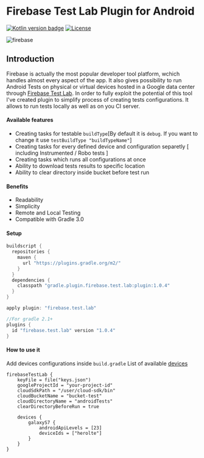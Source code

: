 # Firebase Test Lab Plugin for Android
[![Kotlin version badge](https://img.shields.io/badge/kotlin-1.1.60-blue.svg)](http://kotlinlang.org/)
[![License](https://img.shields.io/crates/l/rustc-serialize.svg)](https://github.com/piotrmadry/FirebaseTestLab-Android/blob/master/LICENSE)

![firebase](https://i.ytimg.com/vi/4_ZEEX1x17k/maxresdefault.jpg)

## Introduction
Firebase is actually the most popular developer tool platform, wchich handles almost every aspect of the app. It also gives possibility to run Android Tests on physical or virtual devices hosted in a Google data center through [Firebase Test Lab](https://firebase.google.com/docs/test-lab/). In order to fully exploit the potential of this tool I've created plugin to simplify process of creating tests configurations. It allows to run tests locally as well as on you CI server. 

#### Available features
- Creating tasks for testable `buildType`[By default it is `debug`. If you want to change it use `testBuildType "buildTypeName"`]
- Creating tasks for every defined device and configuration separetly [ including Instrumented / Robo tests ]
- Creating tasks which runs all configurations at once
- Ability to download tests results to specific location
- Ability to clear directory inside bucket before test run

#### Benefits
- Readability
- Simplicity
- Remote and Local Testing
- Compatible with Gradle 3.0 

#### Setup 

``` Groovy
buildscript {
  repositories {
    maven {
      url "https://plugins.gradle.org/m2/"
    }
  }
  dependencies {
    classpath "gradle.plugin.firebase.test.lab:plugin:1.0.4"
  }
}

apply plugin: "firebase.test.lab"
```
``` Groovy
//For gradle 2.1+
plugins {
  id "firebase.test.lab" version "1.0.4"
}
```

#### How to use it

Add devices configurations inside `build.gradle`
List of available [devices](https://firebase.google.com/docs/test-lab/images/gcloud-device-list.png)

``` Goovy
firebaseTestLab {
    keyFile = file("keys.json")
    googleProjectId = "your-project-id"
    cloudSdkPath = "/user/cloud-sdk/bin"
    cloudBucketName = "bucket-test"
    cloudDirectoryName = "androidTests"
    clearDirectoryBeforeRun = true

    devices {
        galaxyS7 {
            androidApiLevels = [23]
            deviceIds = ["herolte"]
        }
    }
}
```






